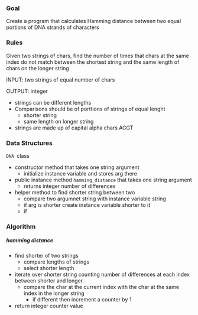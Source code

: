 ### Goal

Create a program that calculates Hamming distance between two equal portions of DNA strands of characters



### Rules

Given two strings of chars, find the number of times that chars at the same index do not match between the shortest string and the same length of chars on the longer string

INPUT: two strings of equal number of chars

OUTPUT: integer

- strings can be different lengths
- Comparisons should be of porttions of strings of equal lenght
  - shorter string
  - same length on longer string
- strings are made up of capital alpha chars ACGT



### Data Structures

`DNA `class

 - constructor method that takes one string argument
   - initialize instance variable and stores arg there
 - public instance method `hamming_distance`  that takes one string argument
   - returns integer number of differences
 - helper method to find shorter string between two
   - compare two argumnet string with instance variable string
   - if arg is shorter create instance variable shorter to it
   - if



### Algorithm

##### hamming distance

- find shorter of two strings
  - compare lengths of strings
  - select shorter length
- iterate over shorter string counting number of differences at each index between shorter and longer
  - compare the char at the current index with the char at the same index in the longer string
    - if different then increment a counter by 1
- return integer counter value